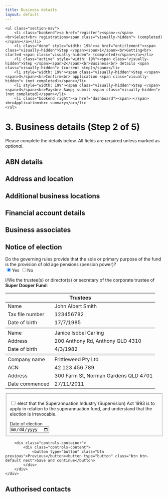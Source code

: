 ```yaml
---
title: Business details
layout: default
---
```

<div class="progress-container">
	<div class="progress-bar">
		<span id="progress-percent" role="progressbar" aria-valuetext="step 2 of 5 steps" style="width:40%"></span>
	</div><!-- meter -->

	<ul class="section-nav">
		<li class="bookend"><a href="register"><span>‹</span><br>Select<br> registrations<span class="visually-hidden"> (completed)</span></a></li>
		<li class="done" style="width: 19%"><a href="entitlement"><span class="visually-hidden">Step </span><span>1</span><br>Getting<br> started <span class="visually-hidden"> (completed)</span></a></li>
		<li class="active" style="width: 19%"><span class="visually-hidden">Step </span><span>2</span><br>Business<br> details <span class="visually-hidden"> (current step)</span></li>
		<li style="width: 19%"><span class="visually-hidden">Step </span><span>3</span><br>Confirm<br> application <span class="visually-hidden"> (not completed)</span></li>
		<li style="width: 19%"><span class="visually-hidden">Step </span><span>4</span><br>Pay<br> &amp; submit <span class="visually-hidden"> (not completed)</span></li>
		<li class="bookend right"><a href="dashboard"><span>›</span><br>Application<br> summary</a></li>
	</ul>
</div>
<h1 id="heading" tabindex="-1">3. Business details <span>(Step 2 of 5)</span></h1>
<p>Please complete the details below. All fields are required unless marked as <em>optional</em>.</p>


<div id="section1" class="sub-section-container">
	<h2>ABN details</h2>
	<div class="sub-section-content">
	</div>
</div>
<div id="section2" class="sub-section-container">
	<h2>Address and location</h2>
	<div class="sub-section-content">
	</div>
</div>
<div id="section3" class="sub-section-container">
	<h2>Additional business locations</h2>
	<div class="sub-section-content">
	</div>
</div>
<div id="section4" class="sub-section-container">
	<h2>Financial account details</h2>
	<div class="sub-section-content">
	</div>
</div>
<div id="section5" class="sub-section-container">
	<h2>Business associates</h2>
	<div class="sub-section-content">
	</div>
</div>

<div id="section2" class="sub-section-container sub-section-open">
	<h2>Notice of election</h2>
	<div class="sub-section-content">
		<div class="grid-row">
			<div class="col6">
				<label for="pension-power" class="input">Do the governing rules provide that the sole or primary purpose of the fund is the provision of old age pensions (pension power)?</label>
				<div class="radio-toggle">
					<label class="on label-left" for="pension-power-yes"><input id="pension-power-yes" type="radio" name="pension-power" checked><span>Yes</span></label>
					<label class="off label-right" for="pension-power-no"><input id="pension-power-no" type="radio" name="pension-power"><span>No</span></label>
				</div>
			</div>
		</div>
		<div class="confirmation">
			<div class="grid-row">
				<!-- <h3>Superannuation Industry (Supervision) Act 1993</h3> -->
				<p class="label">I/We the trustee(s) or director(s) or secretary of the corporate trustee of <strong>Super Dooper Fund</strong>:</p>
				<table class="no-margin">
					<thead>
						<tr>
							<th colspan="2">Trustees</th>
						</tr>
					</thead>
					<tbody>
						<tr>
							<td class="field-name">Name</td>
							<td class="input-value">John Albert Smith</td>
						</tr>
						<tr>
							<td class="field-name">Tax file number</td>
							<td class="input-value">123456782</td>
						</tr>
						<tr>
							<td class="field-name" style="border-bottom: 7px solid #e7e7e7;">Date of birth</td>
							<td class="input-value" style="border-bottom: 7px solid #e7e7e7;">17/7/1985</td>
						</tr>
						<tr>
							<td class="field-name">Name</td>
							<td class="input-value">Janice Isobel Carling</td>
						</tr>
						<tr>
							<td class="field-name">Address</td>
							<td class="input-value">200 Anthony Rd, Anthony QLD 4310</td>
						</tr>
						<tr>
							<td class="field-name" style="border-bottom: 7px solid #e7e7e7;">Date of birth</td>
							<td class="input-value" style="border-bottom: 7px solid #e7e7e7;">4/3/1982</td>
						</tr>
						<tr>
							<td class="field-name">Company name</td>
							<td class="input-value">Frittleweed Pty Ltd</td>
						</tr>
						<tr>
							<td class="field-name">ACN</td>
							<td class="input-value">42 123 456 789</td>
						</tr>
						<tr>
							<td class="field-name">Address</td>
							<td class="input-value">300 Farm St, Norman Gardens QLD 4701</td>
						</tr>
						<tr>
							<td class="field-name">Date commenced</td>
							<td class="input-value">27/11/2011</td>
						</tr>
					</tbody>
				</table>
			</div>
			<fieldset class="grid-row margin-bottom-075">
				<div class="grid-row custom-controls">
					<p>
						<input type="checkbox" value="declare" id="declare">
						<label for="declare">elect that the Superannuation Industry (Supervision) Act 1993 is to apply in relation to the superannuation fund, and understand that the election is irrevocable.</label>
					</p>
				</div>
				<div class="grid-row">
					<label for="election-date">Date of election</label>
					<div>
						<input type="date" id="election-date" class="date" />
					</div>
				</div>
			</fieldset>
		</div>
		
		<div class="controls-container">
			<div class="controls-content">
				<button type="button" class="btn previous">Previous</button><button type="button" class="btn btn-default next">Save and continue</button>
			</div>
		</div>
	</div>
</div>

<div id="section1" class="sub-section-container">
	<h2>Authorised contacts</h2>
	<div class="sub-section-content">
	</div>
</div>
